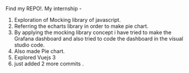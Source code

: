 Find my REPO!.
My internship -
1) Exploration of Mocking library of javascript.
2) Referring the echarts library in order to make pie chart. 
3) By applying the mocking library concept i have tried to make the Grafana dashboard
and also tried to code the dashboard in the visual studio code.
4) Also made Pie chart.
5)  Explored Vuejs 3 
6) just added 2 more commits .

